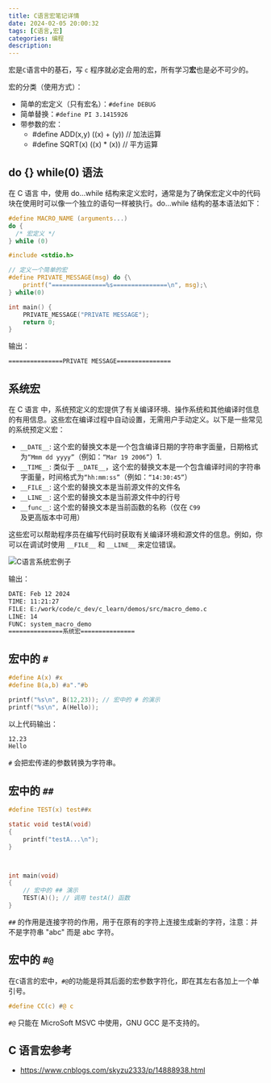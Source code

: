 ```yaml
---
title: C语言宏笔记详情
date: 2024-02-05 20:00:32
tags: [C语言,宏]
categories: 编程
description:
---
```


宏是`C`语言中的基石，写 `c` 程序就必定会用的宏，所有学习**宏**也是必不可少的。

宏的分类（使用方式）：

- 简单的宏定义（只有宏名）：`#define DEBUG`
- 简单替换：`#define PI 3.1415926`
- 带参数的宏：
  - #define ADD(x,y) ((x) + (y)) 	// 加法运算
  - #define SQRT(x)  ((x) * (x)) 	// 平方运算

## do {} while(0) 语法

在 C 语言 中，使用 do…while 结构来定义宏时，通常是为了确保宏定义中的代码块在使用时可以像一个独立的语句一样被执行。do…while 结构的基本语法如下：

```c
#define MACRO_NAME (arguments...)
do {
  /* 宏定义 */
} while (0)
```

```c
#include <stdio.h>

// 定义一个简单的宏
#define PRIVATE_MESSAGE(msg) do {\
    printf("===============%s===============\n", msg);\
} while(0)

int main() {
    PRIVATE_MESSAGE("PRIVATE MESSAGE");
    return 0;
}
```

输出：

```bash
===============PRIVATE MESSAGE===============
```

## 系统宏

在 C 语言 中，系统预定义的宏提供了有关编译环境、操作系统和其他编译时信息的有用信息。这些宏在编译过程中自动设置，无需用户手动定义。以下是一些常见的系统预定义宏：

- `__DATE__`: 这个宏的替换文本是一个包含编译日期的字符串字面量，日期格式为`“Mmm dd yyyy”`（例如：`“Mar 19 2006”`）1.
- `__TIME__`: 类似于 `__DATE__`，这个宏的替换文本是一个包含编译时间的字符串字面量，时间格式为`“hh:mm:ss”`（例如：`“14:30:45”`）
- `__FILE__`: 这个宏的替换文本是当前源文件的文件名
- `__LINE__`: 这个宏的替换文本是当前源文件中的行号
- `__func__`: 这个宏的替换文本是当前函数的名称（仅在 `C99` 及更高版本中可用）

这些宏可以帮助程序员在编写代码时获取有关编译环境和源文件的信息。例如，你可以在调试时使用 `__FILE__` 和 `__LINE__` 来定位错误。

![C语言系统宏例子](/img/post_img/c_macro_001.png)

输出：

```bash
DATE: Feb 12 2024
TIME: 11:21:27
FILE: E:/work/code/c_dev/c_learn/demos/src/macro_demo.c
LINE: 14
FUNC: system_macro_demo
===============系统宏===============
```

## 宏中的 `#`

```c
#define A(x) #x
#define B(a,b) #a"."#b

printf("%s\n", B(12,23)); // 宏中的 # 的演示
printf("%s\n", A(Hello));
```

以上代码输出：

```bash
12.23
Hello
```

`#` 会把宏传递的参数转换为字符串。

## 宏中的 `##`

```c
#define TEST(x) test##x

static void testA(void)
{
    printf("testA...\n");
}



int main(void)
{
    // 宏中的 ## 演示
    TEST(A)(); // 调用 testA() 函数
}
```

`##` 的作用是连接字符的作用，用于在原有的字符上连接生成新的字符，注意：并不是字符串 "abc" 而是 abc 字符。

## 宏中的 `#@`

在`C`语言的宏中，`#@`的功能是将其后面的宏参数字符化，即在其左右各加上一个单引号。

```c
#define CC(c) #@ c
```

`#@` 只能在 MicroSoft MSVC 中使用，GNU GCC 是不支持的。

## C 语言宏参考

- https://www.cnblogs.com/skyzu2333/p/14888938.html